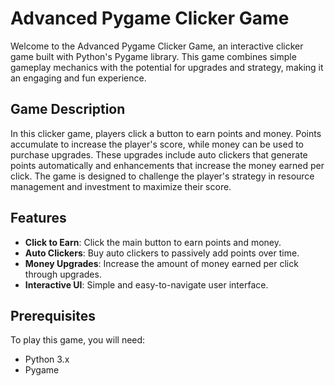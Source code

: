 # Advanced Pygame Clicker Game

Welcome to the Advanced Pygame Clicker Game, an interactive clicker game built with Python's Pygame library. This game combines simple gameplay mechanics with the potential for upgrades and strategy, making it an engaging and fun experience.

## Game Description

In this clicker game, players click a button to earn points and money. Points accumulate to increase the player's score, while money can be used to purchase upgrades. These upgrades include auto clickers that generate points automatically and enhancements that increase the money earned per click. The game is designed to challenge the player's strategy in resource management and investment to maximize their score.

## Features

- **Click to Earn**: Click the main button to earn points and money.
- **Auto Clickers**: Buy auto clickers to passively add points over time.
- **Money Upgrades**: Increase the amount of money earned per click through upgrades.
- **Interactive UI**: Simple and easy-to-navigate user interface.

## Prerequisites

To play this game, you will need:

- Python 3.x
- Pygame
